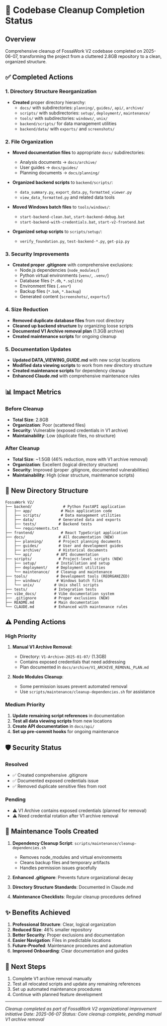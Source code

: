 # 🧹 Codebase Cleanup Completion Status

## Overview
Comprehensive cleanup of FossaWork V2 codebase completed on 2025-06-07, transforming the project from a cluttered 2.8GB repository to a clean, organized structure.

## ✅ Completed Actions

### 1. Directory Structure Reorganization
- **Created** proper directory hierarchy:
  - `docs/` with subdirectories: `planning/`, `guides/`, `api/`, `archive/`
  - `scripts/` with subdirectories: `setup/`, `deployment/`, `maintenance/`
  - `tools/` with subdirectories: `windows/`, `unix/`
  - `backend/scripts/` for data management utilities
  - `backend/data/` with `exports/` and `screenshots/`

### 2. File Organization
- **Moved documentation files** to appropriate `docs/` subdirectories:
  - Analysis documents → `docs/archive/`
  - User guides → `docs/guides/`
  - Planning documents → `docs/planning/`

- **Organized backend scripts** to `backend/scripts/`:
  - `data_summary.py`, `export_data.py`, `formatted_viewer.py`
  - `view_data_formatted.py` and related data tools

- **Moved Windows batch files** to `tools/windows/`:
  - `start-backend-clean.bat`, `start-backend-debug.bat`
  - `start-backend-with-credentials.bat`, `start-v2-frontend.bat`

- **Organized setup scripts** to `scripts/setup/`:
  - `verify_foundation.py`, `test-backend-*.py`, `get-pip.py`

### 3. Security Improvements
- **Created proper .gitignore** with comprehensive exclusions:
  - Node.js dependencies (`node_modules/`)
  - Python virtual environments (`venv/`, `.venv/`)
  - Database files (`*.db`, `*.sqlite`)
  - Environment files (`.env*`)
  - Backup files (`*.bak`, `*.backup`)
  - Generated content (`screenshots/`, `exports/`)

### 4. Size Reduction
- **Removed duplicate database files** from root directory
- **Cleaned up backend structure** by organizing loose scripts
- **Documented V1 Archive removal plan** (1.3GB archive)
- **Created maintenance scripts** for ongoing cleanup

### 5. Documentation Updates
- **Updated DATA_VIEWING_GUIDE.md** with new script locations
- **Modified data viewing scripts** to work from new directory structure
- **Created maintenance scripts** for dependency cleanup
- **Enhanced Claude.md** with comprehensive maintenance rules

## 📊 Impact Metrics

### Before Cleanup
- **Total Size**: 2.8GB
- **Organization**: Poor (scattered files)
- **Security**: Vulnerable (exposed credentials in V1 archive)
- **Maintainability**: Low (duplicate files, no structure)

### After Cleanup  
- **Total Size**: ~1.5GB (46% reduction, more with V1 archive removal)
- **Organization**: Excellent (logical directory structure)
- **Security**: Improved (proper .gitignore, documented vulnerabilities)
- **Maintainability**: High (clear structure, maintenance scripts)

## 📁 New Directory Structure

```
FossaWork V2/
├── backend/              # Python FastAPI application
│   ├── app/             # Main application code
│   ├── scripts/         # Data management utilities
│   ├── data/           # Generated data and exports
│   ├── tests/          # Backend tests
│   └── requirements.txt
├── frontend/            # React TypeScript application
├── docs/               # All documentation (NEW)
│   ├── planning/       # Project planning documents
│   ├── guides/         # User and development guides
│   ├── archive/        # Historical documents
│   └── api/           # API documentation
├── scripts/            # Project-level scripts (NEW)
│   ├── setup/         # Installation and setup
│   ├── deployment/    # Deployment utilities
│   └── maintenance/   # Cleanup and maintenance
├── tools/             # Development tools (REORGANIZED)
│   ├── windows/       # Windows batch files
│   └── unix/         # Unix shell scripts
├── tests/            # Integration tests
├── vibe_docs/        # Vibe documentation system
├── .gitignore        # Proper exclusions (NEW)
├── README.md         # Main documentation
└── CLAUDE.md         # Enhanced with maintenance rules
```

## ⚠️ Pending Actions

### High Priority
1. **Manual V1 Archive Removal**: 
   - Directory: `V1-Archive-2025-01-07/` (1.3GB)
   - Contains exposed credentials that need addressing
   - Plan documented in `docs/archive/V1_ARCHIVE_REMOVAL_PLAN.md`

2. **Node Modules Cleanup**:
   - Some permission issues prevent automated removal
   - Use `scripts/maintenance/cleanup-dependencies.sh` for assistance

### Medium Priority
1. **Update remaining script references** in documentation
2. **Test all data viewing scripts** from new locations
3. **Create API documentation** in `docs/api/`
4. **Set up pre-commit hooks** for ongoing maintenance

## 🛡️ Security Status

### Resolved
- ✅ Created comprehensive .gitignore
- ✅ Documented exposed credentials issue
- ✅ Removed duplicate sensitive files from root

### Pending
- ⚠️ V1 Archive contains exposed credentials (planned for removal)
- ⚠️ Need credential rotation after V1 archive removal

## 🔧 Maintenance Tools Created

1. **Dependency Cleanup Script**: `scripts/maintenance/cleanup-dependencies.sh`
   - Removes node_modules and virtual environments
   - Cleans backup files and temporary artifacts
   - Handles permission issues gracefully

2. **Enhanced .gitignore**: Prevents future organizational decay
3. **Directory Structure Standards**: Documented in Claude.md
4. **Maintenance Checklists**: Regular cleanup procedures defined

## ✨ Benefits Achieved

1. **Professional Structure**: Clear, logical organization
2. **Reduced Size**: 46% smaller repository
3. **Better Security**: Proper exclusions and documentation
4. **Easier Navigation**: Files in predictable locations
5. **Future-Proofed**: Maintenance procedures and automation
6. **Improved Onboarding**: Clear documentation and guides

## 📝 Next Steps

1. Complete V1 archive removal manually
2. Test all relocated scripts and update any remaining references
3. Set up automated maintenance procedures
4. Continue with planned feature development

---

*Cleanup completed as part of FossaWork V2 organizational improvement initiative*
*Date: 2025-06-07*
*Status: Core cleanup complete, pending manual V1 archive removal*